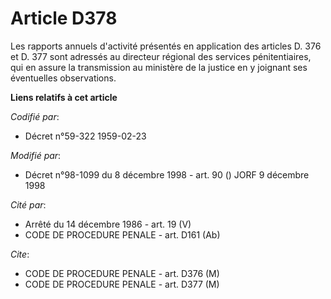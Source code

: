 # Article D378

Les rapports annuels d'activité présentés en application des articles D. 376 et D. 377 sont adressés au directeur régional
des services pénitentiaires, qui en assure la transmission au ministère de la justice en y joignant ses éventuelles
observations.

**Liens relatifs à cet article**

_Codifié par_:

  - Décret n°59-322 1959-02-23

_Modifié par_:

  - Décret n°98-1099 du 8 décembre 1998 - art. 90 () JORF 9 décembre 1998

_Cité par_:

  - Arrêté du 14 décembre 1986 - art. 19 (V)
  - CODE DE PROCEDURE PENALE - art. D161 (Ab)

_Cite_:

  - CODE DE PROCEDURE PENALE - art. D376 (M)
  - CODE DE PROCEDURE PENALE - art. D377 (M)
